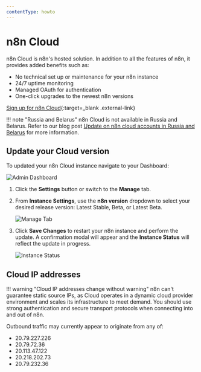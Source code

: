 ```yaml
---
contentType: howto
---
```


# n8n Cloud

n8n Cloud is n8n's hosted solution. In addition to all the features of n8n, it provides added benefits such as:

- No technical set up or maintenance for your n8n instance
- 24/7 uptime monitoring
- Managed OAuth for authentication
- One-click upgrades to the newest n8n versions

[Sign up for n8n Cloud](https://www.n8n.cloud/){:target=_blank .external-link}

!!! note "Russia and Belarus"
    n8n Cloud is not available in Russia and Belarus. Refer to our blog post [Update on n8n cloud accounts in Russia and Belarus](https://n8n.io/blog/update-on-n8n-cloud-accounts-in-russia-and-belarus/) for more information.

## Update your Cloud version

To updated your n8n Cloud instance navigate to your Dashboard:

![Admin Dashboard](/_images/choose-n8n/cloud/dashboard.png)

1. Click the **Settings** button or switch to the **Manage** tab.
2. From **Instance Settings**, use the **n8n version** dropdown to select your desired release version: Latest Stable, Beta, or Latest Beta.

    ![Manage Tab](/_images/choose-n8n/cloud/manage_version.png)

3. Click **Save Changes** to restart your n8n instance and perform the update. A confirmation modal will appear and the **Instance Status** will reflect the update in progress.

    ![Instance Status](/_images/choose-n8n/cloud/instance_status.png)


## Cloud IP addresses

!!! warning "Cloud IP addresses change without warning"
    n8n can't guarantee static source IPs, as Cloud operates in a dynamic cloud provider environment and scales its infrastructure to meet demand. You should use strong authentication and secure transport protocols when connecting into and out of n8n.

Outbound traffic may currently appear to originate from any of:

* 20.79.227.226
* 20.79.72.36
* 20.113.47.122
* 20.218.202.73
* 20.79.232.36


